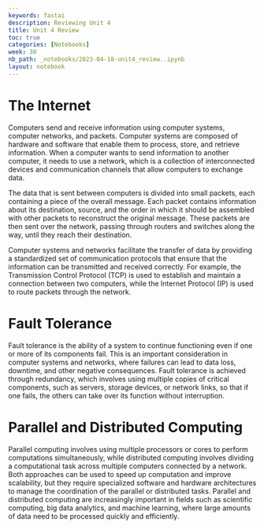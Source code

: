 ```yaml
---
keywords: fastai
description: Reviewing Unit 4 
title: Unit 4 Review
toc: true
categories: [Notebooks]
week: 30
nb_path: _notebooks/2023-04-18-unit4_review..ipynb
layout: notebook
---
```


<!--
#################################################
### THIS FILE WAS AUTOGENERATED! DO NOT EDIT! ###
#################################################
# file to edit: _notebooks/2023-04-18-unit4_review..ipynb
-->

<div class="container" id="notebook-container">
        
<div class="cell border-box-sizing text_cell rendered"><div class="inner_cell">
<div class="text_cell_render border-box-sizing rendered_html">
<h1 id="The-Internet">The Internet<a class="anchor-link" href="#The-Internet"> </a></h1>
</div>
</div>
</div>
<div class="cell border-box-sizing text_cell rendered"><div class="inner_cell">
<div class="text_cell_render border-box-sizing rendered_html">
<p>Computers send and receive information using computer systems, computer networks, and packets. Computer systems are composed of hardware and software that enable them to process, store, and retrieve information. When a computer wants to send information to another computer, it needs to use a network, which is a collection of interconnected devices and communication channels that allow computers to exchange data.</p>

</div>
</div>
</div>
<div class="cell border-box-sizing text_cell rendered"><div class="inner_cell">
<div class="text_cell_render border-box-sizing rendered_html">
<p>The data that is sent between computers is divided into small packets, each containing a piece of the overall message. Each packet contains information about its destination, source, and the order in which it should be assembled with other packets to reconstruct the original message. These packets are then sent over the network, passing through routers and switches along the way, until they reach their destination.</p>

</div>
</div>
</div>
<div class="cell border-box-sizing text_cell rendered"><div class="inner_cell">
<div class="text_cell_render border-box-sizing rendered_html">
<p>Computer systems and networks facilitate the transfer of data by providing a standardized set of communication protocols that ensure that the information can be transmitted and received correctly. For example, the Transmission Control Protocol (TCP) is used to establish and maintain a connection between two computers, while the Internet Protocol (IP) is used to route packets through the network.</p>

</div>
</div>
</div>
<div class="cell border-box-sizing text_cell rendered"><div class="inner_cell">
<div class="text_cell_render border-box-sizing rendered_html">
<h1 id="Fault-Tolerance">Fault Tolerance<a class="anchor-link" href="#Fault-Tolerance"> </a></h1>
</div>
</div>
</div>
<div class="cell border-box-sizing text_cell rendered"><div class="inner_cell">
<div class="text_cell_render border-box-sizing rendered_html">
<p>Fault tolerance is the ability of a system to continue functioning even if one or more of its components fail. This is an important consideration in computer systems and networks, where failures can lead to data loss, downtime, and other negative consequences. Fault tolerance is achieved through redundancy, which involves using multiple copies of critical components, such as servers, storage devices, or network links, so that if one fails, the others can take over its function without interruption.</p>

</div>
</div>
</div>
<div class="cell border-box-sizing text_cell rendered"><div class="inner_cell">
<div class="text_cell_render border-box-sizing rendered_html">
<h1 id="Parallel-and-Distributed-Computing">Parallel and Distributed Computing<a class="anchor-link" href="#Parallel-and-Distributed-Computing"> </a></h1>
</div>
</div>
</div>
<div class="cell border-box-sizing text_cell rendered"><div class="inner_cell">
<div class="text_cell_render border-box-sizing rendered_html">
<p>Parallel computing involves using multiple processors or cores to perform computations simultaneously, while distributed computing involves dividing a computational task across multiple computers connected by a network. Both approaches can be used to speed up computation and improve scalability, but they require specialized software and hardware architectures to manage the coordination of the parallel or distributed tasks. Parallel and distributed computing are increasingly important in fields such as scientific computing, big data analytics, and machine learning, where large amounts of data need to be processed quickly and efficiently.</p>

</div>
</div>
</div>
</div>
 

